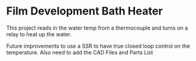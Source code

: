# Film Development Bath Heater

This project reads in the water temp from a thermocouple and turns on a relay to heat up the water.

Future improvements to use a SSR to have true closed loop control on the temperature. Also need to add the CAD Files and Parts List
